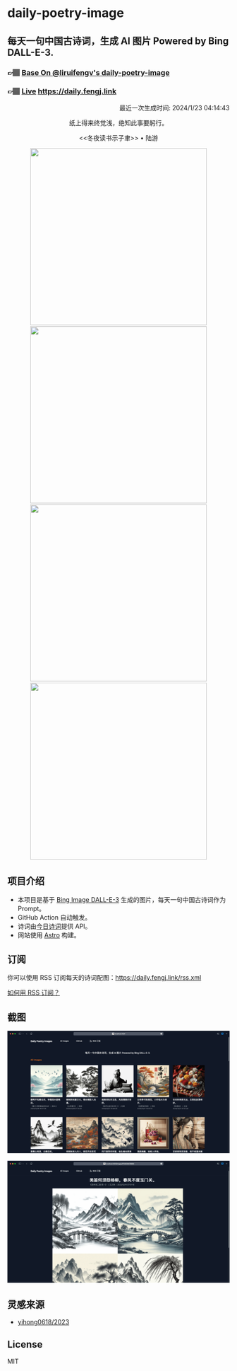 
# daily-poetry-image

## 每天一句中国古诗词，生成 AI 图片 Powered by Bing DALL-E-3.

### 👉🏽 [Base On @liruifengv's daily-poetry-image](https://github.com/liruifengv/daily-poetry-image)

### 👉🏽 [Live](https://daily.fengj.link) https://daily.fengj.link

<p align="right">
  最近一次生成时间: 2024/1/23 04:14:43
</p>
<p align="center">
纸上得来终觉浅，绝知此事要躬行。
</p>
<p align="center">
<<冬夜读书示子聿>> • 陆游
</p>
<p align="center">
<img src="https://tse4.mm.bing.net/th/id/OIG.1Fyo5mE4wl7oMjUwVeZO" height="400" width="400" />
<img src="https://tse3.mm.bing.net/th/id/OIG.JMonBkyxa1HBwjMYbBgQ" height="400" width="400" />
<img src="https://tse2.mm.bing.net/th/id/OIG.eTTLxfy8yELEHcwcB2Q5" height="400" width="400" />
<img src="https://tse4.mm.bing.net/th/id/OIG.oNPu46dsf7KkHL_ofW.U" height="400" width="400" />
</p>

## 项目介绍

-   本项目是基于 [Bing Image DALL-E-3](https://www.bing.com/images/create) 生成的图片，每天一句中国古诗词作为 Prompt。
-   GitHub Action 自动触发。
-   诗词由[今日诗词](https://www.jinrishici.com/)提供 API。
-   网站使用 [Astro](https://astro.build) 构建。

## 订阅

你可以使用 RSS 订阅每天的诗词配图：https://daily.fengj.link/rss.xml

[如何用 RSS 订阅？](https://zhuanlan.zhihu.com/p/55026716)

## 截图

![图片列表](./screenshots/Snipaste_2023-12-28_21-00-26.png)

![图片详情](./screenshots/Snipaste_2023-12-28_21-00-53.png)

## 灵感来源

-   [yihong0618/2023](https://github.com/yihong0618/2023)

## License

MIT
